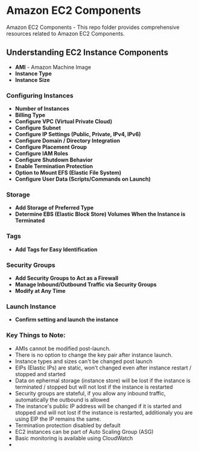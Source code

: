 # Amazon EC2 Components

Amazon EC2 Components - This repo folder provides comprehensive resources related to Amazon EC2 Components.

## Understanding EC2 Instance Components

- **AMI** - Amazon Machine Image
- **Instance Type**
- **Instance Size**

### Configuring Instances

- **Number of Instances**
- **Billing Type**
- **Configure VPC (Virtual Private Cloud)**
- **Configure Subnet**
- **Configure IP Settings (Public, Private, IPv4, IPv6)**
- **Configure Domain / Directory Integration**
- **Configure Placement Group**
- **Configure IAM Roles**
- **Configure Shutdown Behavior**
- **Enable Termination Protection**
- **Option to Mount EFS (Elastic File System)**
- **Configure User Data (Scripts/Commands on Launch)**

### Storage

- **Add Storage of Preferred Type**
- **Determine EBS (Elastic Block Store) Volumes When the Instance is Terminated**

### Tags

- **Add Tags for Easy Identification**

### Security Groups

- **Add Security Groups to Act as a Firewall**
- **Manage Inbound/Outbound Traffic via Security Groups**
- **Modify at Any Time**

### Launch Instance

- **Confirm setting and launch the instance**

### Key Things to Note:

- AMIs cannot be modified post-launch.
- There is no option to change the key pair after instance launch.
- Instance types and sizes can't be changed post launch
- EIPs (Elastic IPs) are static, won't changed even after instance restart / stopped and started
- Data on ephermal storage (instance store) will be lost if the instance is terminated / stopped but will not lost if the instance is restarted
- Security groups are stateful, if you allow any inbound traffic, automatically the outbound is allowed
- The instance's public IP address will be changed if it is started and stopped and will not lost if the instance is restarted, additionaly you are using EIP the IP remains the same. 
- Termination protection disabled by default
- EC2 instances can be part of Auto Scaling Group (ASG)
- Basic monitoring is available using CloudWatch
- 